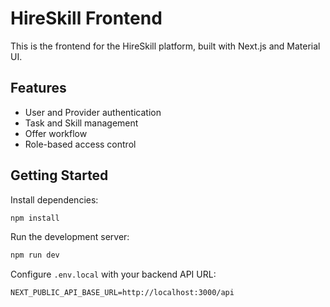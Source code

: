 # HireSkill Frontend

This is the frontend for the HireSkill platform, built with Next.js and Material UI.

## Features

- User and Provider authentication
- Task and Skill management
- Offer workflow
- Role-based access control

## Getting Started

Install dependencies:

```bash
npm install
```

Run the development server:

```bash
npm run dev
```

Configure `.env.local` with your backend API URL:

```
NEXT_PUBLIC_API_BASE_URL=http://localhost:3000/api
```
